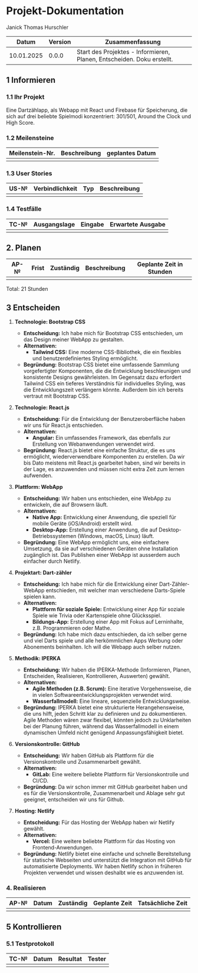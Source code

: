 # Projekt-Dokumentation

Janick Thomas Hurschler

| Datum | Version | Zusammenfassung                                              |
| ----- | ------- | ------------------------------------------------------------ |
|  10.01.2025    | 0.0.0   | Start des Projektes - Informieren, Planen, Entscheiden. Doku erstellt. |


## 1 Informieren

### 1.1 Ihr Projekt

Eine Dartzählapp, als Webapp mit React und Firebase für Speicherung, die sich auf drei beliebte Spielmodi konzentriert: 301/501, Around the Clock und High Score.

### 1.2 Meilensteine

| Meilenstein-Nr. | Beschreibung | geplantes Datum |
|------|----|-----|
|  |  |  |


### 1.3 User Stories

| US-№ | Verbindlichkeit | Typ             | Beschreibung                                                                                       |
|------|-----------------|-----------------|---------------------------------------------------------------------------------------------------|
|     |         |      |  |



### 1.4 Testfälle



| TC-№ | Ausgangslage                                      | Eingabe                             | Erwartete Ausgabe                                                                                       |
|------|---------------------------------------------------|-------------------------------------|----------------------------------------------------------------------------------------------------------|
|  |                    |               |    |



## 2. Planen

| AP-№ | Frist     | Zuständig       | Beschreibung                                                                                                  | Geplante Zeit in Stunden |
|------|-----------|-----------------|--------------------------------------------------------------------------------------------------------------|-------------------------------|
|   |    |       |             |   |

Total: 21 Stunden

## 3 Entscheiden

1. **Technologie: Bootstrap CSS**

    - **Entscheidung:** Ich habe mich für Bootstrap CSS entschieden, um das Design meiner WebApp zu gestalten.
    - **Alternativen:**
      - **Tailwind CSS:** Eine moderne CSS-Bibliothek, die ein flexibles und benutzerdefiniertes Styling ermöglicht.
    - **Begründung:** Bootstrap CSS bietet eine umfassende Sammlung vorgefertigter Komponenten, die die Entwicklung beschleunigen und konsistente Designs gewährleisten. Im Gegensatz dazu erfordert Tailwind CSS ein tieferes Verständnis für individuelles Styling, was die Entwicklungszeit verlängern könnte. Außerdem bin ich bereits vertraut mit Bootstrap CSS.

2. **Technologie: React.js**
   - **Entscheidung:** Für die Entwicklung der Benutzeroberfläche haben wir uns für React.js entschieden.
   - **Alternativen:**
     - **Angular:** Ein umfassendes Framework, das ebenfalls zur Erstellung von Webanwendungen verwendet wird.
   - **Begründung:** React.js bietet eine einfache Struktur, die es uns ermöglicht, wiederverwendbare Komponenten zu erstellen. Da wir bis Dato meistens mit React.js gearbeitet haben, sind wir bereits in der Lage, es anzuwenden und müssen nicht extra Zeit zum lernen aufwenden.

3. **Plattform: WebApp**
   - **Entscheidung:** Wir haben uns entschieden, eine WebApp zu entwickeln, die auf Browsern läuft.
   - **Alternativen:**
     - **Native App:** Entwicklung einer Anwendung, die speziell für mobile Geräte (iOS/Android) erstellt wird.
     - **Desktop-App:** Erstellung einer Anwendung, die auf Desktop-Betriebssystemen (Windows, macOS, Linux) läuft.
   - **Begründung:** Eine WebApp ermöglicht uns, eine einfachere Umsetzung, da sie auf verschiedenen Geräten ohne Installation zugänglich ist. Das Publishen einer WebApp ist ausserdem auch einfacher durch Netlify.

4. **Projektart: Dart-zähler**
   - **Entscheidung:** Ich habe mich für die Entwicklung einer Dart-Zähler-WebApp entschieden, mit welcher man verschiedene Darts-Spiele spielen kann.
   - **Alternativen:**
     - **Plattform für soziale Spiele:** Entwicklung einer App für soziale Spiele wie Trivia oder Kartenspiele ohne Glücksspiel.
     - **Bildungs-App:** Erstellung einer App mit Fokus auf Lerninhalte, z.B. Programmieren oder Mathe.
   - **Begründung:** Ich habe mich dazu entschieden, da ich selber gerne und viel Darts spiele und alle herkömmlichen Apps Werbung oder Abonements beinhalten. Ich will die Webapp auch selber nutzen.

5. **Methodik: IPERKA**
   - **Entscheidung:** Wir haben die IPERKA-Methode (Informieren, Planen, Entscheiden, Realisieren, Kontrollieren, Auswerten) gewählt.
   - **Alternativen:**
     - **Agile Methoden (z.B. Scrum):** Eine iterative Vorgehensweise, die in vielen Softwareentwicklungsprojekten verwendet wird.
     - **Wasserfallmodell:** Eine lineare, sequenzielle Entwicklungsweise.
   - **Begründung:** IPERKA bietet eine strukturierte Herangehensweise, die uns hilft, jeden Schritt klar zu definieren und zu dokumentieren. Agile Methoden wären zwar flexibel, könnten jedoch zu Unklarheiten bei der Planung führen, während das Wasserfallmodell in einem dynamischen Umfeld nicht genügend Anpassungsfähigkeit bietet.

6. **Versionskontrolle: GitHub**
   - **Entscheidung:** Wir haben GitHub als Plattform für die Versionskontrolle und Zusammenarbeit gewählt.
   - **Alternativen:**
     - **GitLab:** Eine weitere beliebte Plattform für Versionskontrolle und CI/CD.
   - **Begründung:** Da wir schon immer mit GitHub gearbeitet haben und es für die Versionskontrolle, Zusammenarbeit und Ablage sehr gut geeignet, entscheiden wir uns für Github.

7. **Hosting: Netlify**
   - **Entscheidung:** Für das Hosting der WebApp haben wir Netlify gewählt.
   - **Alternativen:**
     - **Vercel:** Eine weitere beliebte Plattform für das Hosting von Frontend-Anwendungen.
   - **Begründung:** Netlify bietet eine einfache und schnelle Bereitstellung für statische Webseiten und unterstützt die Integration mit GitHub für automatisierte Deployments. Wir haben Netlify schon in früheren Projekten verwendet und wissen deshalbt wie es anzuwenden ist.



### 4. Realisieren

| AP-№ | Datum   | Zuständig               | Geplante Zeit | Tatsächliche Zeit |
|------|---------|-------------------------|---------------|-------------------|
| |   |                |     |         |


## 5 Kontrollieren

### 5.1 Testprotokoll


| TC-№ | Datum       | Resultat | Tester         |
|------|-------------|----------|----------------|
| |  |      |  |






